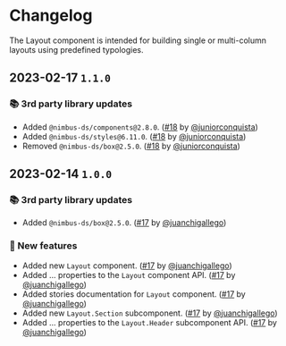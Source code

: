 # Changelog

The Layout component is intended for building single or multi-column layouts using predefined typologies.

## 2023-02-17 `1.1.0`

### 📚 3rd party library updates

- Added `@nimbus-ds/components@2.8.0`. ([#18](https://github.com/TiendaNube/nimbus-patterns/pull/18) by [@juniorconquista](https://github.com/juniorconquista))
- Added `@nimbus-ds/styles@6.11.0`. ([#18](https://github.com/TiendaNube/nimbus-patterns/pull/18) by [@juniorconquista](https://github.com/juniorconquista))
- Removed `@nimbus-ds/box@2.5.0`. ([#18](https://github.com/TiendaNube/nimbus-patterns/pull/18) by [@juniorconquista](https://github.com/juniorconquista))

## 2023-02-14 `1.0.0`

### 📚 3rd party library updates

- Added `@nimbus-ds/box@2.5.0`. ([#17](https://github.com/TiendaNube/nimbus-patterns/pull/17) by [@juanchigallego](https://github.com/juanchigallego))

### 🎉 New features

- Added new `Layout` component. ([#17](https://github.com/TiendaNube/nimbus-patterns/pull/17) by [@juanchigallego](https://github.com/juanchigallego))
- Added ... properties to the `Layout` component API. ([#17](https://github.com/TiendaNube/nimbus-patterns/pull/17) by [@juanchigallego](https://github.com/juanchigallego))
- Added stories documentation for `Layout` component. ([#17](https://github.com/TiendaNube/nimbus-patterns/pull/17) by [@juanchigallego](https://github.com/juanchigallego))
- Added new `Layout.Section` subcomponent. ([#17](https://github.com/TiendaNube/nimbus-patterns/pull/17) by [@juanchigallego](https://github.com/juanchigallego))
- Added ... properties to the `Layout.Header` subcomponent API. ([#17](https://github.com/TiendaNube/nimbus-patterns/pull/17) by [@juanchigallego](https://github.com/juanchigallego))
